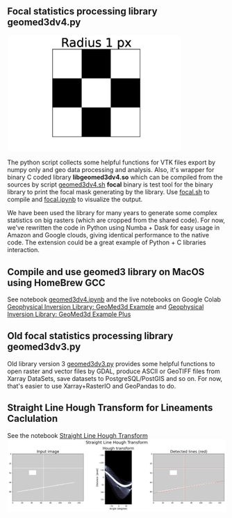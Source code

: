 ## Focal statistics processing library geomed3dv4.py

<img src="focal.gif" width=400>

The python script collects some helpful functions for VTK files export by numpy only and geo data processing and analysis. Also, it's wrapper for binary C coded library **libgeomed3dv4.so** which can be compiled from the sources by script [geomed3dv4.sh](geomed3dv4.sh) **focal** binary is test tool for the binary library to print the focal mask generating by the library. Use [focal.sh](focal.sh) to compile and [focal.ipynb](focal.ipynb) to visualize the output.

We have been used the library for many years to generate some complex statistics on big rasters (which are cropped from the shared code). For now, we've rewritten the code in Python using Numba + Dask for easy usage in Amazon and Google clouds, giving identical performance to the native code. The extension could be a great example of Python + C libraries interaction. 

## Compile and use geomed3 library on MacOS using HomeBrew GCC

See notebook [geomed3dv4.ipynb](geomed3dv4.ipynb) and the live notebooks on Google Colab [Geophysical Inversion Library: GeoMed3d Example](https://colab.research.google.com/drive/1sle-WBlV_Z8bBv9dYpxe82FSevkJ6rWn?usp=sharing) and [Geophysical Inversion Library: GeoMed3d Example Plus](https://colab.research.google.com/drive/1fVK-PhDp88Ei8HR6Ld7AJcpZo02-gubI?usp=sharing)

## Old focal statistics processing library geomed3dv3.py

Old library version 3 [geomed3dv3.py](geomed3dv3.py) provides some helpful functions to open raster and vector files by GDAL, produce ASCII or GeoTIFF files from Xarray DataSets, save datasets to PostgreSQL/PostGIS and so on. For now, that's easier to use Xarray+RasterIO and GeoPandas to do.

## Straight Line Hough Transform for Lineaments Caclulation

See the notebook
[Straight Line Hough Transform](Straight%20Line%20Hough%20Transform.ipynb)
![](Straight%20Line%20Hough%20Transform.jpg)
